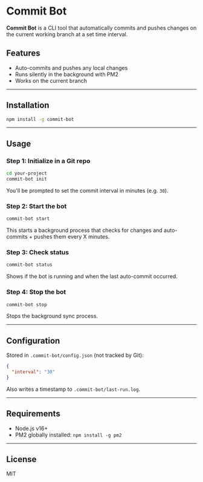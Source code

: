 # Commit Bot

**Commit Bot** is a CLI tool that automatically commits and pushes changes on the current working branch at a set time interval.

## Features

- Auto-commits and pushes any local changes
- Runs silently in the background with PM2
- Works on the current branch

---

## Installation

```bash
npm install -g commit-bot
```

---

## Usage

### Step 1: Initialize in a Git repo
```bash
cd your-project
commit-bot init
```
You'll be prompted to set the commit interval in minutes (e.g. `30`).

### Step 2: Start the bot
```bash
commit-bot start
```
This starts a background process that checks for changes and auto-commits + pushes them every X minutes.

### Step 3: Check status
```bash
commit-bot status
```
Shows if the bot is running and when the last auto-commit occurred.

### Step 4: Stop the bot
```bash
commit-bot stop
```
Stops the background sync process.

---

## Configuration

Stored in `.commit-bot/config.json` (not tracked by Git):
```json
{
  "interval": "30"
}
```

Also writes a timestamp to `.commit-bot/last-run.log`.

---

## Requirements
- Node.js v16+
- PM2 globally installed: `npm install -g pm2`

---

## License

MIT
